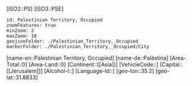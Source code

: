 ﻿---
location: [31.8833,35.2]
type: Country
tags:
- geo/Country

SpocWebEntityId: 27000
isDeleted: false
confidential: public

---
[ISO2::PS]
[ISO3::PSE]
```leaflet
id: Palestinian Territory, Occupied
zoomFeatures: true 
minZoom: 2 
maxZoom: 18
geojsonFolder: ./Palestinian_Territory,_Occupied
markerFolder: ./Palestinian_Territory,_Occupied/City
```

[name-en::Palestinian Territory, Occupied]
[name-de::Palästina]
[Area-Total::0]
[Area-Land::0]
[Continent::[[Asia]]]
[VehicleCode::]
[Capital::[[Jerusalem]]]
[Alcohol-l::]
[Language-Id::]
[geo-lon::35.2]
[geo-lat::31.8833]

